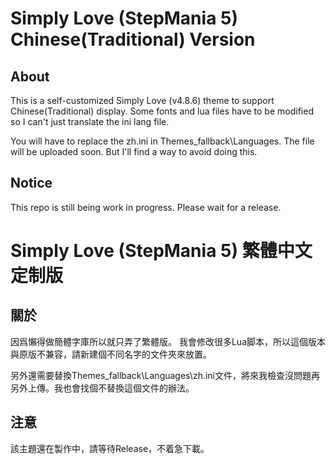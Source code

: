 # Simply Love (StepMania 5) Chinese(Traditional) Version


## About

This is a self-customized Simply Love (v4.8.6) theme to support Chinese(Traditional) display.
Some fonts and lua files have to be modified so I can't just translate the ini lang file.

You will have to replace the zh.ini in Themes\_fallback\Languages. The file will be uploaded soon. But I'll find a way to avoid doing this.

## Notice

This repo is still being work in progress. Please wait for a release.



# Simply Love (StepMania 5) 繁體中文定制版


## 關於

因爲懶得做簡體字庫所以就只弄了繁體版。
我會修改很多Lua脚本，所以這個版本與原版不兼容，請新建個不同名字的文件夾來放置。

另外還需要替換Themes\_fallback\Languages\zh.ini文件，將來我檢查沒問題再另外上傳。我也會找個不替換這個文件的辦法。

## 注意

該主題還在製作中，請等待Release，不着急下載。
